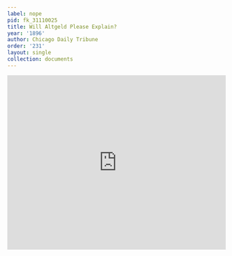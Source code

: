 ```yaml
---
label: nope
pid: fk_31110025
title: Will Altgeld Please Explain?
year: '1896'
author: Chicago Daily Tribune
order: '231'
layout: single
collection: documents
---
```

<iframe src="https://northwestern.app.box.com/embed/s/8tvvfwaeha4f3gy4nje0yhx98e0x0zdv?sortColumn=date&view=list" width="500" height="400" frameborder="0" allowfullscreen webkitallowfullscreen msallowfullscreen></iframe>
